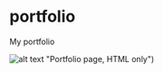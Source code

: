 # portfolio
My portfolio

![alt text](screenshots/Screenshot_2015-08-16_13.15.43.png) "Portfolio page, HTML only")